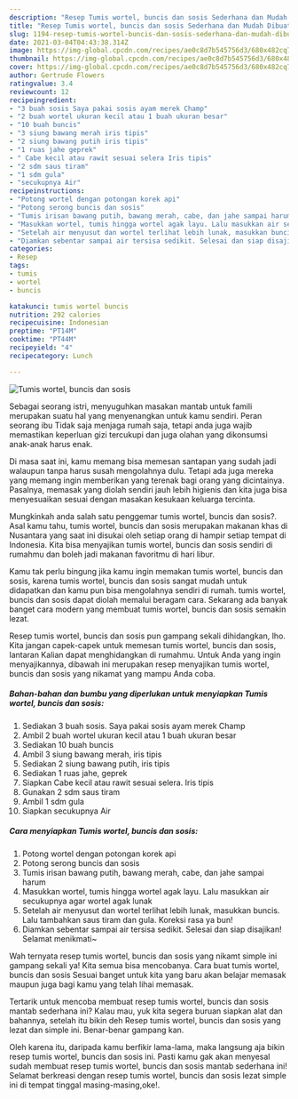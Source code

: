 ```yaml
---
description: "Resep Tumis wortel, buncis dan sosis Sederhana dan Mudah Dibuat"
title: "Resep Tumis wortel, buncis dan sosis Sederhana dan Mudah Dibuat"
slug: 1194-resep-tumis-wortel-buncis-dan-sosis-sederhana-dan-mudah-dibuat
date: 2021-03-04T04:43:38.314Z
image: https://img-global.cpcdn.com/recipes/ae0c8d7b545756d3/680x482cq70/tumis-wortel-buncis-dan-sosis-foto-resep-utama.jpg
thumbnail: https://img-global.cpcdn.com/recipes/ae0c8d7b545756d3/680x482cq70/tumis-wortel-buncis-dan-sosis-foto-resep-utama.jpg
cover: https://img-global.cpcdn.com/recipes/ae0c8d7b545756d3/680x482cq70/tumis-wortel-buncis-dan-sosis-foto-resep-utama.jpg
author: Gertrude Flowers
ratingvalue: 3.4
reviewcount: 12
recipeingredient:
- "3 buah sosis Saya pakai sosis ayam merek Champ"
- "2 buah wortel ukuran kecil atau 1 buah ukuran besar"
- "10 buah buncis"
- "3 siung bawang merah iris tipis"
- "2 siung bawang putih iris tipis"
- "1 ruas jahe geprek"
- " Cabe kecil atau rawit sesuai selera Iris tipis"
- "2 sdm saus tiram"
- "1 sdm gula"
- "secukupnya Air"
recipeinstructions:
- "Potong wortel dengan potongan korek api"
- "Potong serong buncis dan sosis"
- "Tumis irisan bawang putih, bawang merah, cabe, dan jahe sampai harum"
- "Masukkan wortel, tumis hingga wortel agak layu. Lalu masukkan air secukupnya agar wortel agak lunak"
- "Setelah air menyusut dan wortel terlihat lebih lunak, masukkan buncis. Lalu tambahkan saus tiram dan gula. Koreksi rasa ya bun!"
- "Diamkan sebentar sampai air tersisa sedikit. Selesai dan siap disajikan! Selamat menikmati~"
categories:
- Resep
tags:
- tumis
- wortel
- buncis

katakunci: tumis wortel buncis 
nutrition: 292 calories
recipecuisine: Indonesian
preptime: "PT14M"
cooktime: "PT44M"
recipeyield: "4"
recipecategory: Lunch

---
```



![Tumis wortel, buncis dan sosis](https://img-global.cpcdn.com/recipes/ae0c8d7b545756d3/680x482cq70/tumis-wortel-buncis-dan-sosis-foto-resep-utama.jpg)

Sebagai seorang istri, menyuguhkan masakan mantab untuk famili merupakan suatu hal yang menyenangkan untuk kamu sendiri. Peran seorang ibu Tidak saja menjaga rumah saja, tetapi anda juga wajib memastikan keperluan gizi tercukupi dan juga olahan yang dikonsumsi anak-anak harus enak.

Di masa  saat ini, kamu memang bisa memesan santapan yang sudah jadi walaupun tanpa harus susah mengolahnya dulu. Tetapi ada juga mereka yang memang ingin memberikan yang terenak bagi orang yang dicintainya. Pasalnya, memasak yang diolah sendiri jauh lebih higienis dan kita juga bisa menyesuaikan sesuai dengan masakan kesukaan keluarga tercinta. 



Mungkinkah anda salah satu penggemar tumis wortel, buncis dan sosis?. Asal kamu tahu, tumis wortel, buncis dan sosis merupakan makanan khas di Nusantara yang saat ini disukai oleh setiap orang di hampir setiap tempat di Indonesia. Kita bisa menyajikan tumis wortel, buncis dan sosis sendiri di rumahmu dan boleh jadi makanan favoritmu di hari libur.

Kamu tak perlu bingung jika kamu ingin memakan tumis wortel, buncis dan sosis, karena tumis wortel, buncis dan sosis sangat mudah untuk didapatkan dan kamu pun bisa mengolahnya sendiri di rumah. tumis wortel, buncis dan sosis dapat diolah memalui beragam cara. Sekarang ada banyak banget cara modern yang membuat tumis wortel, buncis dan sosis semakin lezat.

Resep tumis wortel, buncis dan sosis pun gampang sekali dihidangkan, lho. Kita jangan capek-capek untuk memesan tumis wortel, buncis dan sosis, lantaran Kalian dapat menghidangkan di rumahmu. Untuk Anda yang ingin menyajikannya, dibawah ini merupakan resep menyajikan tumis wortel, buncis dan sosis yang nikamat yang mampu Anda coba.

<!--inarticleads1-->

##### Bahan-bahan dan bumbu yang diperlukan untuk menyiapkan Tumis wortel, buncis dan sosis:

1. Sediakan 3 buah sosis. Saya pakai sosis ayam merek Champ
1. Ambil 2 buah wortel ukuran kecil atau 1 buah ukuran besar
1. Sediakan 10 buah buncis
1. Ambil 3 siung bawang merah, iris tipis
1. Sediakan 2 siung bawang putih, iris tipis
1. Sediakan 1 ruas jahe, geprek
1. Siapkan  Cabe kecil atau rawit sesuai selera. Iris tipis
1. Gunakan 2 sdm saus tiram
1. Ambil 1 sdm gula
1. Siapkan secukupnya Air




<!--inarticleads2-->

##### Cara menyiapkan Tumis wortel, buncis dan sosis:

1. Potong wortel dengan potongan korek api
1. Potong serong buncis dan sosis
1. Tumis irisan bawang putih, bawang merah, cabe, dan jahe sampai harum
1. Masukkan wortel, tumis hingga wortel agak layu. Lalu masukkan air secukupnya agar wortel agak lunak
1. Setelah air menyusut dan wortel terlihat lebih lunak, masukkan buncis. Lalu tambahkan saus tiram dan gula. Koreksi rasa ya bun!
1. Diamkan sebentar sampai air tersisa sedikit. Selesai dan siap disajikan! Selamat menikmati~




Wah ternyata resep tumis wortel, buncis dan sosis yang nikamt simple ini gampang sekali ya! Kita semua bisa mencobanya. Cara buat tumis wortel, buncis dan sosis Sesuai banget untuk kita yang baru akan belajar memasak maupun juga bagi kamu yang telah lihai memasak.

Tertarik untuk mencoba membuat resep tumis wortel, buncis dan sosis mantab sederhana ini? Kalau mau, yuk kita segera buruan siapkan alat dan bahannya, setelah itu bikin deh Resep tumis wortel, buncis dan sosis yang lezat dan simple ini. Benar-benar gampang kan. 

Oleh karena itu, daripada kamu berfikir lama-lama, maka langsung aja bikin resep tumis wortel, buncis dan sosis ini. Pasti kamu gak akan menyesal sudah membuat resep tumis wortel, buncis dan sosis mantab sederhana ini! Selamat berkreasi dengan resep tumis wortel, buncis dan sosis lezat simple ini di tempat tinggal masing-masing,oke!.

